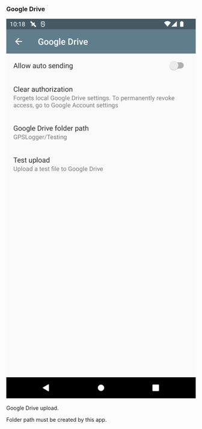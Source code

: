 ### Google Drive

![21](images/21.png)

Google Drive upload.   

Folder path must be created by this app. 
